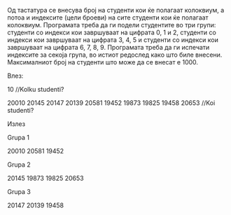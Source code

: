 Од тастатура се внесува број на студенти кои ќе полагаат колоквиум, а потоа и индексите (цели броеви) на сите студенти кои ќе полагаат колоквиум. Програмата треба да ги подели студентите во три групи: студенти со индекси кои завршуваат на цифрата 0, 1 и 2, студенти со индекси кои завршуваат на цифрата 3, 4, 5 и студенти со индекси кои завршуваат на цифрата 6, 7, 8, 9. Програмата треба да ги испечати индексите за секоја група, во истиот редослед како што биле внесени. Максималниот број на студенти што може да се внесат е 1000.

Влез:

10 //Kolku studenti?

20010 20145 20147 20139 20581 19452 19873 19825 19458 20653 //Koi studenti?

Излез

Grupa 1

20010 20581 19452 

Grupa 2

20145 19873 19825 20653

Grupa 3

20147 20139 19458